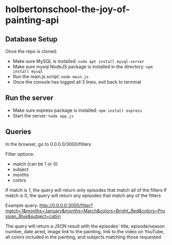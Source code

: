 # holbertonschool-the-joy-of-painting-api

## Database Setup
Once the repo is cloned:

- Make sure MySQL is installed: `sudo apt install mysql-server`
- Make sure mysql NodeJS package is installed in the directory: `npm install mysql`
- Run the main.js script: `node main.js`
- Once the console has logged all 3 lines, exit back to terminal

## Run the server

- Make sure express package is installed: `npm install express`
- Start the server: `node app.js`

## Queries

In the browser, go to 0.0.0.0/3000/filters

Filter options:
   * match (can be 1 or 0)
   * subject
   * months
   * colors

If match is 1, the query will return only episodes that match all of the filters
If match is 0, the query will return any episodes that match any of the filters

Example query: http://0.0.0.0:3000/filter?match=1&months=January&months=March&colors=Bright_Red&colors=Prussian_Blue&subject=cabin

The query will return a JSON result with the episodes' title, episode/season number, date aired, image link to the painting, link to the video on YouTube, all colors included in the painting, and subjects matching those requested
